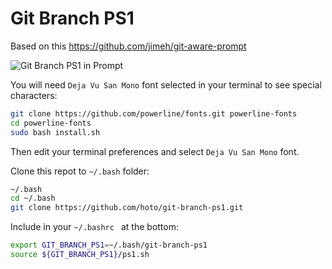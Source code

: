 # Git Branch PS1

Based on this https://github.com/jimeh/git-aware-prompt

![Git Branch PS1 in Prompt](https://raw.github.com/hoto/git-branch-ps1/master/preview.png)

You will need `Deja Vu San Mono` font selected in your terminal to see special characters:

```bash
git clone https://github.com/powerline/fonts.git powerline-fonts
cd powerline-fonts
sudo bash install.sh
```

Then edit your terminal preferences and select `Deja Vu San Mono` font.


Clone this repot to `~/.bash` folder:

```bash
~/.bash
cd ~/.bash
git clone https://github.com/hoto/git-branch-ps1.git
```

Include in your `~/.bashrc ` at the bottom:

```bash
export GIT_BRANCH_PS1=~/.bash/git-branch-ps1
source ${GIT_BRANCH_PS1}/ps1.sh
```
